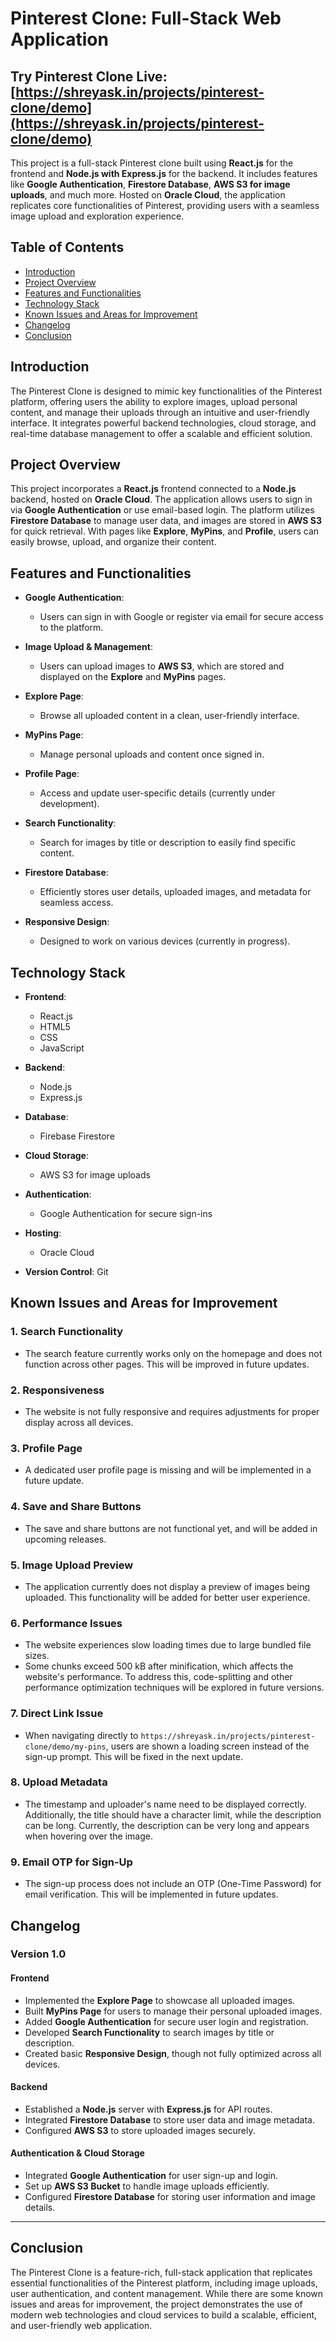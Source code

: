 # Pinterest Clone: Full-Stack Web Application

## **Try Pinterest Clone Live**: [https://shreyask.in/projects/pinterest-clone/demo](https://shreyask.in/projects/pinterest-clone/demo)

This project is a full-stack Pinterest clone built using **React.js** for the frontend and **Node.js with Express.js** for the backend. It includes features like **Google Authentication**, **Firestore Database**, **AWS S3 for image uploads**, and much more. Hosted on **Oracle Cloud**, the application replicates core functionalities of Pinterest, providing users with a seamless image upload and exploration experience.

## Table of Contents

- [Introduction](#introduction)
- [Project Overview](#project-overview)
- [Features and Functionalities](#features-and-functionalities)
- [Technology Stack](#technology-stack)
- [Known Issues and Areas for Improvement](#known-issues-and-areas-for-improvement)
- [Changelog](#changelog)
- [Conclusion](#conclusion)

## Introduction

The Pinterest Clone is designed to mimic key functionalities of the Pinterest platform, offering users the ability to explore images, upload personal content, and manage their uploads through an intuitive and user-friendly interface. It integrates powerful backend technologies, cloud storage, and real-time database management to offer a scalable and efficient solution.

## Project Overview

This project incorporates a **React.js** frontend connected to a **Node.js** backend, hosted on **Oracle Cloud**. The application allows users to sign in via **Google Authentication** or use email-based login. The platform utilizes **Firestore Database** to manage user data, and images are stored in **AWS S3** for quick retrieval. With pages like **Explore**, **MyPins**, and **Profile**, users can easily browse, upload, and organize their content.

## Features and Functionalities

- **Google Authentication**: 
  - Users can sign in with Google or register via email for secure access to the platform.
  
- **Image Upload & Management**: 
  - Users can upload images to **AWS S3**, which are stored and displayed on the **Explore** and **MyPins** pages.
  
- **Explore Page**: 
  - Browse all uploaded content in a clean, user-friendly interface.
  
- **MyPins Page**: 
  - Manage personal uploads and content once signed in.
  
- **Profile Page**: 
  - Access and update user-specific details (currently under development).
  
- **Search Functionality**: 
  - Search for images by title or description to easily find specific content.

- **Firestore Database**: 
  - Efficiently stores user details, uploaded images, and metadata for seamless access.

- **Responsive Design**: 
  - Designed to work on various devices (currently in progress).

## Technology Stack

- **Frontend**: 
  - React.js
  - HTML5
  - CSS
  - JavaScript
  
- **Backend**: 
  - Node.js
  - Express.js
  
- **Database**: 
  - Firebase Firestore
  
- **Cloud Storage**: 
  - AWS S3 for image uploads
  
- **Authentication**: 
  - Google Authentication for secure sign-ins
  
- **Hosting**: 
  - Oracle Cloud
  
- **Version Control**: Git

## Known Issues and Areas for Improvement

### 1. **Search Functionality**  
- The search feature currently works only on the homepage and does not function across other pages. This will be improved in future updates.

### 2. **Responsiveness**  
- The website is not fully responsive and requires adjustments for proper display across all devices.

### 3. **Profile Page**  
- A dedicated user profile page is missing and will be implemented in a future update.

### 4. **Save and Share Buttons**  
- The save and share buttons are not functional yet, and will be added in upcoming releases.

### 5. **Image Upload Preview**  
- The application currently does not display a preview of images being uploaded. This functionality will be added for better user experience.

### 6. **Performance Issues**  
  - The website experiences slow loading times due to large bundled file sizes.
  - Some chunks exceed 500 kB after minification, which affects the website's performance. To address this, code-splitting and other performance optimization techniques will be explored in future versions.

### 7. **Direct Link Issue**  
- When navigating directly to `https://shreyask.in/projects/pinterest-clone/demo/my-pins`, users are shown a loading screen instead of the sign-up prompt. This will be fixed in the next update.

### 8. **Upload Metadata**  
  - The timestamp and uploader's name need to be displayed correctly. Additionally, the title should have a character limit, while the description can be long. Currently, the description can be very long and appears when hovering over the image.

### 9. **Email OTP for Sign-Up**  
  - The sign-up process does not include an OTP (One-Time Password) for email verification. This will be implemented in future updates.

## Changelog

### **Version 1.0**  
#### **Frontend**  
- Implemented the **Explore Page** to showcase all uploaded images.  
- Built **MyPins Page** for users to manage their personal uploaded images.  
- Added **Google Authentication** for secure user login and registration.  
- Developed **Search Functionality** to search images by title or description.  
- Created basic **Responsive Design**, though not fully optimized across all devices.  

#### **Backend**  
- Established a **Node.js** server with **Express.js** for API routes.  
- Integrated **Firestore Database** to store user data and image metadata.  
- Configured **AWS S3** to store uploaded images securely.  

#### **Authentication & Cloud Storage**  
- Integrated **Google Authentication** for user sign-up and login.  
- Set up **AWS S3 Bucket** to handle image uploads efficiently.  
- Configured **Firestore Database** for storing user information and image details.

---

## Conclusion

The Pinterest Clone is a feature-rich, full-stack application that replicates essential functionalities of the Pinterest platform, including image uploads, user authentication, and content management. While there are some known issues and areas for improvement, the project demonstrates the use of modern web technologies and cloud services to build a scalable, efficient, and user-friendly web application.

